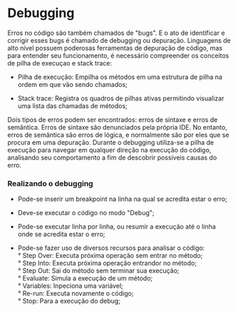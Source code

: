 # Debugging

Erros no código são também chamados de "bugs". E o ato de identificar e corrigir esses bugs é chamado de debugging ou depuração. Linguagens de alto nível possuem poderosas ferramentas de depuração de código, mas para entender seu funcionamento, é necessário compreender os conceitos de pilha de execuçao e stack trace:

* Pilha de execução: Empilha os métodos em uma estrutura de pilha na ordem em que vão sendo chamados;

* Stack trace: Registra os quadros de pilhas ativas permitindo visualizar uma lista das chamadas de métodos;

Dois tipos de erros podem ser encontrados: erros de sintaxe e erros de semântica. Erros de sintaxe são denunciados pela própria IDE. No entanto, erros de semântica são erros de lógica, e normalmente são por eles que se procura em uma depuração. Durante o debugging utiliza-se a pilha de execução para navegar em qualquer direção na execução do código, analisando seu comportamento a fim de descobrir possiveis causas do erro. 

### Realizando o debugging

* Pode-se inserir um breakpoint na linha na qual se acredita estar o erro;

* Deve-se executar o código no modo "Debug";

* Pode-se executar linha por linha, ou resumir a execução até o linha onde se acredita estar o erro;

* Pode-se fazer uso de diversos recursos para analisar o código:<br/>
° Step Over: Executa próxima operação sem entrar no método;<br/>
° Step Into: Executa próxima operação entrandor no método;<br/>
° Step Out: Sai do método sem terminar sua execução;<br/>
° Evaluate: Simula a execução de um método;<br/>
° Variables: Inpeciona uma variável;<br/>
° Re-run: Executa novamente o código;<br/>
° Stop: Para a execução do debug;
